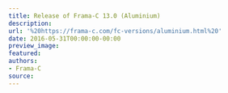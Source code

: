 ```yaml
---
title: Release of Frama-C 13.0 (Aluminium)
description:
url: '%20https://frama-c.com/fc-versions/aluminium.html%20'
date: 2016-05-31T00:00:00-00:00
preview_image:
featured:
authors:
- Frama-C
source:
---
```



